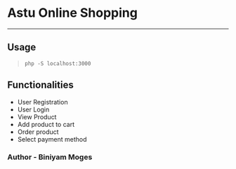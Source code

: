 # Astu Online Shopping
---

## Usage
> `php -S localhost:3000`

## Functionalities
- User Registration
- User Login 
- View Product
- Add product to cart
- Order product 
- Select payment method

### Author - Biniyam Moges